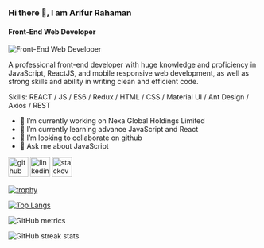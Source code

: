 ### Hi there 👋, I am Arifur Rahaman
#### Front-End Web Developer
![Front-End Web Developer](https://media.licdn.com/dms/image/D4D16AQH5Hb-mQ28v6A/profile-displaybackgroundimage-shrink_350_1400/0/1686211584332?e=1691625600&v=beta&t=wIpct520GCUPMOkXS3sLdHS0_CoRRPR7dejNoguAyMM)

A professional front-end developer  with huge knowledge and proficiency in JavaScript, ReactJS, and mobile responsive web development, as well as strong skills and ability in writing clean and efficient code.

Skills: REACT / JS / ES6 / Redux / HTML / CSS / Material UI / Ant Design / Axios / REST

- 🔭 I’m currently working on Nexa Global Holdings Limited 
- 🌱 I’m currently learning advance JavaScript and React 
- 👯 I’m looking to collaborate on github 
- 💬 Ask me about JavaScript 


[<img src='https://cdn.jsdelivr.net/npm/simple-icons@3.0.1/icons/github.svg' alt='github' height='40'>](https://github.com/Arifur-Rahaman)  [<img src='https://cdn.jsdelivr.net/npm/simple-icons@3.0.1/icons/linkedin.svg' alt='linkedin' height='40'>](https://www.linkedin.com/in/https://www.linkedin.com/in/arifur-rahaman-ars//)  [<img src='https://cdn.jsdelivr.net/npm/simple-icons@3.0.1/icons/stackoverflow.svg' alt='stackoverflow' height='40'>](https://stackoverflow.com/users/https://stackoverflow.com/users/20097686/arifur-rahaman?tab=profile)  

[![trophy](https://github-profile-trophy.vercel.app/?username=Arifur-Rahaman)](https://github.com/ryo-ma/github-profile-trophy)

[![Top Langs](https://github-readme-stats.vercel.app/api/top-langs/?username=Arifur-Rahaman)](https://github.com/anuraghazra/github-readme-stats)

![GitHub metrics](https://metrics.lecoq.io/Arifur-Rahaman)  

![GitHub streak stats](https://streak-stats.demolab.com/?user=Arifur-Rahaman)  


